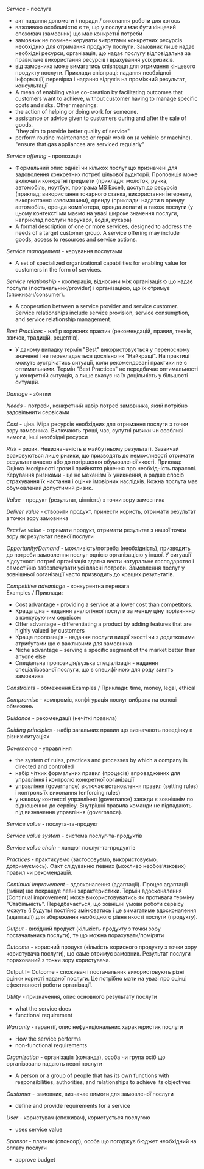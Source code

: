 *Service* - послуга
  - акт надання допомоги / поради / виконання роботи для когось
  - важливою особливістю є те, що у послуги має бути кінцевий споживач (замовник) що має конкретні потреби
  - замовник не повинен керувати витратами конкретних ресурсів необхідних для отримання продукту послуги. Замовник лише надає необхідні ресурси, організація, що надає послугу відповідальна за правильне використання ресурсів і врахування усіх ризиків.
  - від замовника може вимагатись співпраця для отримання кінцевого продукту послуги. Приклади співпраці: надання необхідної інформації, перевірка і надання відгуків на проміжний результат, консультації
  - A mean of enabling value co-creation by facilitating outcomes that customers want to achieve, without customer having to manage specific costs and risks.
  Other meanings:
  - the action of helping or doing work for someone.  
  - assistance or advice given to customers during and after the sale of goods.  
    "they aim to provide better quality of service"
  - perform routine maintenance or repair work on (a vehicle or machine).
    "ensure that gas appliances are serviced regularly"

*Service offering* - пропозиція  
- Формальний опис однієї чи кількох послуг що призначені для задоволення конкретних потреб цільової аудиторії. Пропозиція може включати конкретні предмети (приклади: молоток, ручка, автомобіль, ноутбук, програма MS Excel), доступ до ресурсів (приклад: використання токарного станка, використання інтернету, використання кавомашини), оренду (приклади: надати в оренду автомобіль, оренда компʼютера, оренда лопати) а також послуги (у цьому контексті ми маємо на увазі широке значення послуги, наприклад послуги перукаря, водія, кухара)
- A formal description of one or more services, designed to address the needs of a target customer group. A service offering may include goods, access to resources and service actions.    

*Service management* - керування послугами
- A set of specialized organizational capabilities for enabling value for customers in the form of services.

*Service relationship* - кооперація, відносини між організацією що надає послуги (постачальник/provider) і організацією, що їх отримує (споживач/consumer). 
- A cooperation between a service provider and service customer. Service relationships include service provision, service consumption, and service relationship management.

*Best Practices* - набір корисних практик (рекомендацій, правил, технік, звичок, традицій, рецептів).  
- У даному випадку термін "Best" використовується у переносному значенні і не перекладається дослівно як "Найкращі". На практиці можуть зустрічатись ситуації, коли рекомендовані практики не є оптимальними. Термін "Best Practices" не передбачає оптимальності у конкретній ситуація, а лише вказує на їх доцільність у більшості ситуацій. 

*Damage* - збитки

*Needs* - потреби, конкретний набір потреб замовника, який потрібно задовільнити сервісами

*Cost* - ціна. Міра ресурсів необхідних для отримання послуги з точки зору замовника. Включають гроші, час, супутні ризики чи особливі вимоги, інші необхідні ресурси

*Risk* - ризик. Невизначеність в майбутньому результаті. Зазвичай враховуються лише ризики, що призводять до неможливості отримати результат вчасно або до погіршення обумовленої якості. Приклад: Оцінка імовірності грози і прийняття рішення про необхідність парасолі. Керування ризиками - це не механізм їх уникнення, а радше спосіб страхування їх настання і оцінки імовірних наслідків. Кожна послуга має обумовлений допустимий ризик.

*Value* - продукт (результат, цінність) з точки зору замовника

*Deliver value* - створити продукт, принести користь, отримати результат з точки зору замовника

*Receive value* - отримати продукт, отримати результат з нашої точки зору як результат певної послуги

*Opportunity/Demand* - можливість/потреба (необхідність), призводить до потреби замовлення послуг однією організацією у іншої. У ситуації відсутності потреб організація здатна вести натуральне господарство і самостійно забезпечувати усі власні потреби. Замовлення послуг у зовнішньої організації часто призводить до кращих результатів.

*Competitive advantage* - конкурентна перевага  
Examples / Приклади:
- Cost advantage - providing a service at a lower cost than competitors. 
- Краща ціна - надання аналогічної послуги за меншу ціну порівнянно з конкуруючим сервісом
- Offer advantage – differentiating a product by adding features that are highly valued by customers
- Краща пропозиція - надання послуги вищої якості чи з додатковими атрибутами що є важливими для замовника
- Niche advantage – serving a specific segment of the market better than anyone else
- Спеціальна пропозиція/вузька спеціалізація - надання спеціалізованої послуги, що є специфічною для роду занять замовника

*Constraints* - обмеження 
Examples / Приклади: time, money, legal, ethical 

*Compromise* - компроміс, конфігурація послуг вибрана на основі обмежень 

*Guidance* - рекомендації (нечіткі правила)

*Guiding principles* - набір загальних правил що визначають поведінку в різних ситуаціях

*Governance* - управління
- the system of rules, practices and processes by which a company is directed and controlled
- набір чітких формальних правил (процесів) впроваджених для управління і контролю конкретної організації
- управління (governance) включає встановлення правил (setting rules) і контроль їх виконання (enforcing rules)
- у нашому контексті управління (governance) завжди є зовнішнім по відношенню до сервісу. Внутрішні правила команди не підпадають під визначення управління (governance).  

*Service value* - послуга-та-продукт

*Service value system* - система послуг-та-продуктів

*Service value chain* - ланцюг послуг-та-продуктів

*Practices* - практикуємо (застосовуємо, використовуємо, дотримуємось). Факт слідуванню певних (можливо необовʼязкових) правил чи рекомендацій.
   
*Continual improvement* - вдосконалення (адаптації). Процес адаптації (зміни) що покращує певні характеристики. Термін вдосконалення (Continual improvement) може використовуватись як противага терміну "Стабільність". Передбачається, що зовнішні умови роботи сервісу можуть (і будуть) постійно змінюватись і це вимагатиме вдосконалення (адаптації) для збереження необхідного рівня якості послуги (продукту).

*Output* - вихідний продукт (кількість продукту з точки зору постачальника послуги), те що можна порахувати/поміряти

*Outcome* - корисний продукт (кількість корисного продукту з точки зору користувача послуги), що саме отримує замовник. Результат послуги порахований з точки зору користувача.

Output != Outcome - споживач і постачальник використовують різні оцінки користі наданої послуги. Це потрібно мати на увазі про оцінці ефективності роботи організації.

*Utility* - призначення, опис основного результату послуги
- what the service does
- functional requirement

*Warranty* - гарантії, опис нефункціональних характеристик послуги
- How the service performs
- non-functional requirements

*Organization* - організація (команда), особа чи група осіб що організовано надають певні послуги
- A person or a group of people that has its own functions with responsibilities, authorities, and relationships to achieve its objectives

*Customer* - замовник, визначає вимоги для замовленої послуги
- define and provide requirements for a service

*User* - користувач (споживач), користується послугою
- uses service value

*Sponsor* - платник (спонсор), особа що погоджує бюджет необхідний на оплату послуги
- approve budget
